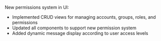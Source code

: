 New permissions system in UI:

- Implemented CRUD views for managing accounts, groups, roles, and permissions
- Updated all components to support new permission system
- Added dynamic message display according to user access levels

